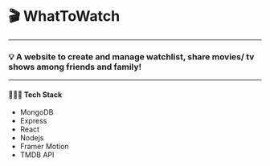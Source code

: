 # 🎬 WhatToWatch
----

### 💡 A website to create and manage watchlist, share movies/ tv shows among friends and family!

----

#### 👨🏻‍💻 Tech Stack 
  - MongoDB
  - Express
  - React
  - Nodejs
  - Framer Motion
  - TMDB API
  
